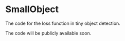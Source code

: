 # SmallObject
The code for the loss function in tiny object detection.

The code will be publicly available soon.
